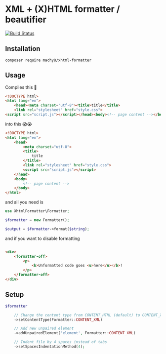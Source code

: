 # XML + (X)HTML formatter / beautifier

[![Build Status](https://travis-ci.org/Machy8/xhtml-formatter.svg?branch=0.1)](https://travis-ci.org/Machy8/xhtml-formatter)

## Installation
````
composer require machy8/xhtml-formatter
````

## Usage
Compiles this 💩
````HTML
<!DOCTYPE html>
<html lang="en">
    <head><meta charset="utf-8"><title>title</title>
    <link rel="stylesheet" href="style.css">
<script src="script.js"></script></head><body><!-- page content --></body></html>
````

into this 😱😭
````HTML
<!DOCTYPE html>
<html lang="en">
	<head>
		<meta charset="utf-8">
		<title>
			title
		</title>
		<link rel="stylesheet" href="style.css">
		<script src="script.js"></script>
	</head>
	<body>
		<!-- page content -->
	</body>
</html>
````

and all you need is
````PHP
use XhtmlFormatter\Formatter;

$formatter = new Formatter();

$output = $formatter->format($string);
````

and if you want to disable formatting
````HTML

<div>
	<formatter-off>
		<p>
			<b>Unformatted code goes <u>here</u></b>!
		</p>
	</formatter-off>
</div>

````

## Setup

````PHP
$formatter

	// Change the content type from CONTENT_HTML (default) to CONTENT_XML or CONTENT_XHTML
	->setContentType(Formatter::CONTENT_XML)

	// Add new unpaired element
	->addUnpairedElement('element', Formatter::CONTENT_XML)

	// Indent file by 4 spaces instead of tabs
	->setSpacesIndentationMethod(4);

````
